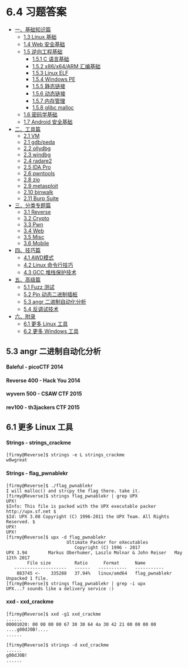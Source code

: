 # 6.4 习题答案

- [一、基础知识篇]()
  - [1.3 Linux 基础]()
  - [1.4 Web 安全基础]()
  - [1.5 逆向工程基础]()
    - [1.5.1 C 语言基础]()
    - [1.5.2 x86/x64/ARM 汇编基础]()
    - [1.5.3 Linux ELF]()
    - [1.5.4 Windows PE]()
    - [1.5.5 静态链接]()
    - [1.5.6 动态链接]()
    - [1.5.7 内存管理]()
    - [1.5.8 glibc malloc]()
  - [1.6 密码学基础]()
  - [1.7 Android 安全基础]()
- [二、工具篇]()
  - [2.1 VM]()
  - [2.1 gdb/peda]()
  - [2.2 ollydbg]()
  - [2.3 windbg]()
  - [2.4 radare2]()
  - [2.5 IDA Pro]()
  - [2.6 pwntools]()
  - [2.8 zio]()
  - [2.9 metasploit]()
  - [2.10 binwalk]()
  - [2.11 Burp Suite]()
- [三、分类专题篇]()
  - [3.1 Reverse]()
  - [3.2 Crypto]()
  - [3.3 Pwn]()
  - [3.4 Web]()
  - [3.5 Misc]()
  - [3.6 Mobile]()
- [四、技巧篇]()
  - [4.1 AWD模式]()
  - [4.2 Linux 命令行技巧]()
  - [4.3 GCC 堆栈保护技术]()
- [五、高级篇]()
  - [5.1 Fuzz 测试]()
  - [5.2 Pin 动态二进制插桩](#53-angr-二进制自动化分析)
  - [5.3 angr 二进制自动化分析]()
  - [5.4 反调试技术]()
- [六、附录]()
  - [6.1 更多 Linux 工具](#61-更多-linux-工具)
  - [6.2 更多 Windows 工具]()


## 5.3 angr 二进制自动化分析
#### Baleful - picoCTF 2014

#### Reverse 400 - Hack You 2014

#### wyvern 500 - CSAW CTF 2015

#### rev100 - th3jackers CTF 2015


## 6.1 更多 Linux 工具
#### Strings - strings_crackme
```text
[firmy@Reverse]$ strings -e L strings_crackme
w0wgreat
```

#### Strings - flag_pwnablekr
```text
[firmy@Reverse]$ ./flag_pwnablekr
I will malloc() and strcpy the flag there. take it.
[firmy@Reverse]$ strings flag_pwnablekr | grep UPX
UPX!
$Info: This file is packed with the UPX executable packer http://upx.sf.net $
$Id: UPX 3.08 Copyright (C) 1996-2011 the UPX Team. All Rights Reserved. $
UPX!
UPX!
[firmy@Reverse]$ upx -d flag_pwnablekr
                       Ultimate Packer for eXecutables
                          Copyright (C) 1996 - 2017
UPX 3.94        Markus Oberhumer, Laszlo Molnar & John Reiser   May 12th 2017
        File size         Ratio      Format      Name
   --------------------   ------   -----------   -----------
    883745 <-    335288   37.94%   linux/amd64   flag_pwnablekr
Unpacked 1 file.
[firmy@Reverse]$ strings flag_pwnablekr | grep -i upx
UPX...? sounds like a delivery service :)
```

#### xxd - xxd_crackme
```text
[firmy@Reverse]$ xxd -g1 xxd_crackme
......
00001020: 00 00 00 00 67 30 30 64 4a 30 42 21 00 00 00 00  ....g00dJ0B!....
......
```
```text
[firmy@Reverse]$ strings -d xxd_crackme
......
g00dJ0B!
......
```
